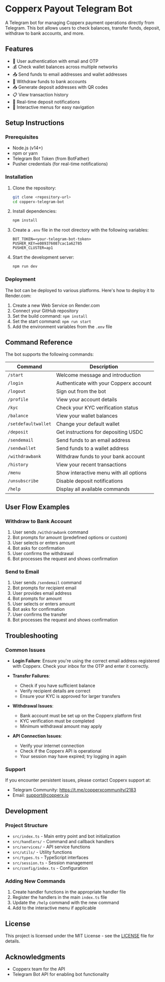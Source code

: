 # Copperx Payout Telegram Bot

A Telegram bot for managing Copperx payment operations directly from Telegram. This bot allows users to check balances, transfer funds, deposit, withdraw to bank accounts, and more.

## Features

- 🔑 User authentication with email and OTP
- 💰 Check wallet balances across multiple networks
- 📤 Send funds to email addresses and wallet addresses
- 🏧 Withdraw funds to bank accounts
- 📥 Generate deposit addresses with QR codes
- 📋 View transaction history
- 🔔 Real-time deposit notifications
- 📱 Interactive menus for easy navigation

## Setup Instructions

### Prerequisites

- Node.js (v14+)
- npm or yarn
- Telegram Bot Token (from BotFather)
- Pusher credentials (for real-time notifications)

### Installation

1. Clone the repository:

   ```bash
   git clone <repository-url>
   cd copperx-telegram-bot
   ```

2. Install dependencies:

   ```bash
   npm install
   ```

3. Create a `.env` file in the root directory with the following variables:

   ```
   BOT_TOKEN=<your-telegram-bot-token>
   PUSHER_KEY=e089376087cac1a62785
   PUSHER_CLUSTER=ap1
   ```

4. Start the development server:
   ```bash
   npm run dev
   ```

### Deployment

The bot can be deployed to various platforms. Here's how to deploy it to Render.com:

1. Create a new Web Service on Render.com
2. Connect your GitHub repository
3. Set the build command: `npm install`
4. Set the start command: `npm run start`
5. Add the environment variables from the `.env` file

## Command Reference

The bot supports the following commands:

| Command             | Description                            |
| ------------------- | -------------------------------------- |
| `/start`            | Welcome message and introduction       |
| `/login`            | Authenticate with your Copperx account |
| `/logout`           | Sign out from the bot                  |
| `/profile`          | View your account details              |
| `/kyc`              | Check your KYC verification status     |
| `/balance`          | View your wallet balances              |
| `/setdefaultwallet` | Change your default wallet             |
| `/deposit`          | Get instructions for depositing USDC   |
| `/sendemail`        | Send funds to an email address         |
| `/sendwallet`       | Send funds to a wallet address         |
| `/withdrawbank`     | Withdraw funds to your bank account    |
| `/history`          | View your recent transactions          |
| `/menu`             | Show interactive menu with all options |
| `/unsubscribe`      | Disable deposit notifications          |
| `/help`             | Display all available commands         |

## User Flow Examples

### Withdraw to Bank Account

1. User sends `/withdrawbank` command
2. Bot prompts for amount (predefined options or custom)
3. User selects or enters amount
4. Bot asks for confirmation
5. User confirms the withdrawal
6. Bot processes the request and shows confirmation

### Send to Email

1. User sends `/sendemail` command
2. Bot prompts for recipient email
3. User provides email address
4. Bot prompts for amount
5. User selects or enters amount
6. Bot asks for confirmation
7. User confirms the transfer
8. Bot processes the request and shows confirmation

## Troubleshooting

### Common Issues

- **Login Failure**: Ensure you're using the correct email address registered with Copperx. Check your inbox for the OTP and enter it correctly.

- **Transfer Failures**:

  - Check if you have sufficient balance
  - Verify recipient details are correct
  - Ensure your KYC is approved for larger transfers

- **Withdrawal Issues**:

  - Bank account must be set up on the Copperx platform first
  - KYC verification must be completed
  - Minimum withdrawal amount may apply

- **API Connection Issues**:
  - Verify your internet connection
  - Check if the Copperx API is operational
  - Your session may have expired; try logging in again

### Support

If you encounter persistent issues, please contact Copperx support at:

- Telegram Community: https://t.me/copperxcommunity/2183
- Email: support@copperx.io

## Development

### Project Structure

- `src/index.ts` - Main entry point and bot initialization
- `src/handlers/` - Command and callback handlers
- `src/services/` - API service functions
- `src/utils/` - Utility functions
- `src/types.ts` - TypeScript interfaces
- `src/session.ts` - Session management
- `src/config/index.ts` - Configuration

### Adding New Commands

1. Create handler functions in the appropriate handler file
2. Register the handlers in the main `index.ts` file
3. Update the `/help` command with the new command
4. Add to the interactive menu if applicable

## License

This project is licensed under the MIT License - see the [LICENSE](LICENSE) file for details.

## Acknowledgments

- Copperx team for the API
- Telegram Bot API for enabling bot functionality
